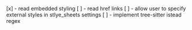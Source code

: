 [x] - read embedded styling
[ ] - read href links
[ ] - allow user to specify external styles in stlye_sheets settings
[ ] - implement tree-sitter istead regex
